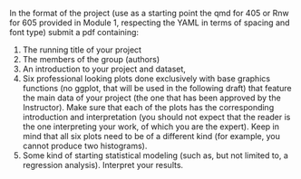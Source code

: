 In the format of the project (use as a starting point the qmd for 405 or Rnw for 605 provided in Module 1, respecting the YAML in terms of spacing and font type) submit a pdf containing:

1. The running title of your project
2. The members of the group (authors)
3. An introduction to your project and dataset,
4. Six professional looking plots done exclusively with base graphics functions (no ggplot, that will be used in the following draft) that feature the main data of your project (the one that has been approved by the Instructor). Make sure that each of the plots has the corresponding introduction and interpretation (you should not expect that the reader is the one interpreting your work, of which you are the expert). Keep in mind that all six plots need to be of a different kind (for example, you cannot produce two histograms).
5. Some kind of starting statistical modeling (such as, but not limited to, a regression analysis). Interpret your results.

